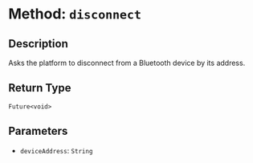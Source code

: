 # Method: `disconnect`

## Description

Asks the platform to disconnect from a Bluetooth device by its address.

## Return Type
`Future<void>`

## Parameters

- `deviceAddress`: `String`
